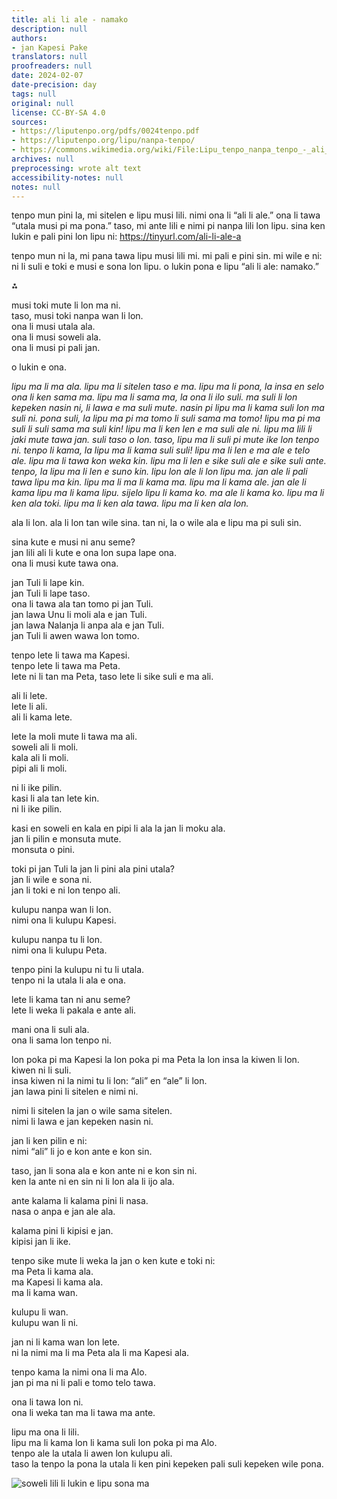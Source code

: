 ```yaml
---
title: ali li ale - namako
description: null
authors:
- jan Kapesi Pake
translators: null
proofreaders: null
date: 2024-02-07
date-precision: day
tags: null
original: null
license: CC-BY-SA 4.0
sources:
- https://liputenpo.org/pdfs/0024tenpo.pdf
- https://liputenpo.org/lipu/nanpa-tenpo/
- https://commons.wikimedia.org/wiki/File:Lipu_tenpo_nanpa_tenpo_-_ali_li_ale.png
archives: null
preprocessing: wrote alt text
accessibility-notes: null
notes: null
---
```


tenpo mun pini la, mi sitelen e lipu musi lili. nimi ona li “ali li ale.” ona li tawa “utala musi pi ma pona.” taso, mi ante lili e nimi pi nanpa lili lon lipu. sina ken lukin e pali pini lon lipu ni: https://tinyurl.com/ali-li-ale-a

tenpo mun ni la, mi pana tawa lipu musi lili mi. mi pali e pini sin. mi wile e ni: ni li suli e toki e musi e sona lon lipu. o lukin pona e lipu “ali li ale: namako.”

⁂

musi toki mute li lon ma ni.  
taso, musi toki nanpa wan li lon.  
ona li musi utala ala.  
ona li musi soweli ala.  
ona li musi pi pali jan.

o lukin e ona.

*lipu ma li ma ala. lipu ma li sitelen taso e ma. lipu ma li pona, la insa en selo ona li ken sama ma. lipu ma li sama ma, la ona li ilo suli. ma suli li lon kepeken nasin ni, li lawa e ma suli mute. nasin pi lipu ma li kama suli lon ma suli ni. pona suli, la lipu ma pi ma tomo li suli sama ma tomo! lipu ma pi ma suli li suli sama ma suli kin! lipu ma li ken len e ma suli ale ni. lipu ma lili li jaki mute tawa jan. suli taso o lon. taso, lipu ma li suli pi mute ike lon tenpo ni. tenpo li kama, la lipu ma li kama suli suli! lipu ma li len e ma ale e telo ale. lipu ma li tawa kon weka kin. lipu ma li len e sike suli ale e sike suli ante. tenpo, la lipu ma li len e suno kin. lipu lon ale li lon lipu ma. jan ale li pali tawa lipu ma kin. lipu ma li ma li kama ma. lipu ma li kama ale. jan ale li kama lipu ma li kama lipu. sijelo lipu li kama ko. ma ale li kama ko. lipu ma li ken ala toki. lipu ma li ken ala tawa. lipu ma li ken ala lon.*

ala li lon. ala li lon tan wile sina. tan ni, la o wile ala e lipu ma pi suli sin.

sina kute e musi ni anu seme?  
jan lili ali li kute e ona lon supa lape ona.  
ona li musi kute tawa ona.

jan Tuli li lape kin.  
jan Tuli li lape taso.  
ona li tawa ala tan tomo pi jan Tuli.  
jan lawa Unu li moli ala e jan Tuli.  
jan lawa Nalanja li anpa ala e jan Tuli.  
jan Tuli li awen wawa lon tomo.

tenpo lete li tawa ma Kapesi.  
tenpo lete li tawa ma Peta.  
lete ni li tan ma Peta, taso lete li sike suli e ma ali.

ali li lete.  
lete li ali.  
ali li kama lete.

lete la moli mute li tawa ma ali.  
soweli ali li moli.  
kala ali li moli.  
pipi ali li moli.

ni li ike pilin.  
kasi li ala tan lete kin.  
ni li ike pilin.

kasi en soweli en kala en pipi li ala la jan li moku ala.  
jan li pilin e monsuta mute.  
monsuta o pini.

toki pi jan Tuli la jan li pini ala pini utala?  
jan li wile e sona ni.  
jan li toki e ni lon tenpo ali.

kulupu nanpa wan li lon.  
nimi ona li kulupu Kapesi.

kulupu nanpa tu li lon.  
nimi ona li kulupu Peta.

tenpo pini la kulupu ni tu li utala.  
tenpo ni la utala li ala e ona.

lete li kama tan ni anu seme?  
lete li weka li pakala e ante ali.

mani ona li suli ala.  
ona li sama lon tenpo ni.

lon poka pi ma Kapesi la lon poka pi ma Peta la lon insa la kiwen li lon.  
kiwen ni li suli.  
insa kiwen ni la nimi tu li lon: “ali” en “ale” li lon.  
jan lawa pini li sitelen e nimi ni.

nimi li sitelen la jan o wile sama sitelen.  
nimi li lawa e jan kepeken nasin ni.

jan li ken pilin e ni:  
nimi “ali” li jo e kon ante e kon sin.

taso, jan li sona ala e kon ante ni e kon sin ni.  
ken la ante ni en sin ni li lon ala li ijo ala.

ante kalama li kalama pini li nasa.  
nasa o anpa e jan ale ala.

kalama pini li kipisi e jan.  
kipisi jan li ike.

tenpo sike mute li weka la jan o ken kute e toki ni:  
ma Peta li kama ala.  
ma Kapesi li kama ala.  
ma li kama wan.

kulupu li wan.  
kulupu wan li ni.

jan ni li kama wan lon lete.  
ni la nimi ma li ma Peta ala li ma Kapesi ala.

tenpo kama la nimi ona li ma Alo.  
jan pi ma ni li pali e tomo telo tawa.

ona li tawa lon ni.  
ona li weka tan ma li tawa ma ante.

lipu ma ona li lili.  
lipu ma li kama lon li kama suli lon poka pi ma Alo.  
tenpo ale la utala li awen lon kulupu ali.  
taso la tenpo la pona la utala li ken pini kepeken pali suli kepeken wile pona.

![soweli lili li lukin e lipu sona ma](https://upload.wikimedia.org/wikipedia/commons/3/36/Lipu_tenpo_nanpa_tenpo_-_ali_li_ale.png)